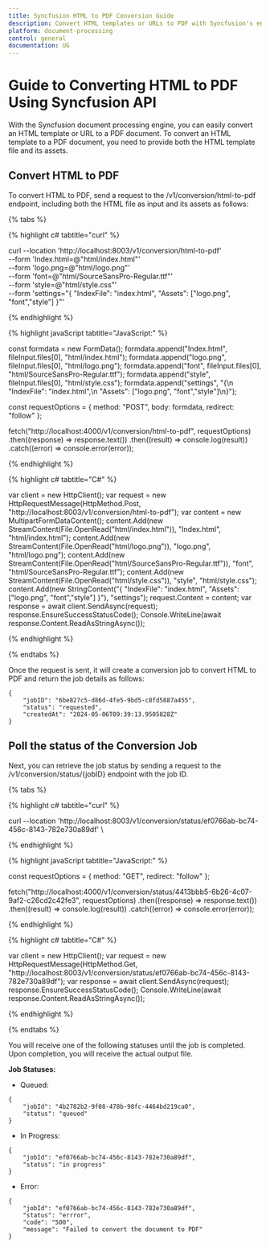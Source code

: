 ```yaml
---
title: Syncfusion HTML to PDF Conversion Guide
description: Convert HTML templates or URLs to PDF with Syncfusion's engine. Simplify the process by including HTML files and associated assets seamlessly.
platform: document-processing
control: general
documentation: UG
---
```

# Guide to Converting HTML to PDF Using Syncfusion API

With the Syncfusion document processing engine, you can easily convert an HTML template or URL to a PDF document. To convert an HTML template to a PDF document, you need to provide both the HTML template file and its assets.

## Convert HTML to PDF

To convert HTML to PDF, send a request to the /v1/conversion/html-to-pdf endpoint, including both the HTML file as input and its assets as follows:

{% tabs %}

{% highlight c# tabtitle="curl" %}

curl --location 'http://localhost:8003/v1/conversion/html-to-pdf' \
--form 'Index.html=@"html/index.html"' \
--form 'logo.png=@"html/logo.png"' \
--form 'font=@"html/SourceSansPro-Regular.ttf"' \
--form 'style=@"html/style.css"' \
--form 'settings="{
  \"IndexFile\": \"index.html\",
  \"Assets\": [\"logo.png\", \"font\",\"style\"]
}"'

{% endhighlight %}

{% highlight javaScript tabtitle="JavaScript:" %}

const formdata = new FormData();
formdata.append("Index.html", fileInput.files[0], "html/index.html");
formdata.append("logo.png", fileInput.files[0], "html/logo.png");
formdata.append("font", fileInput.files[0], "html/SourceSansPro-Regular.ttf");
formdata.append("style", fileInput.files[0], "html/style.css");
formdata.append("settings", "{\n  \"IndexFile\": \"index.html\",\n  \"Assets\": [\"logo.png\", \"font\",\"style\"]\n}");

const requestOptions = {
  method: "POST",
  body: formdata,
  redirect: "follow"
};

fetch("http://localhost:4000/v1/conversion/html-to-pdf", requestOptions)
  .then((response) => response.text())
  .then((result) => console.log(result))
  .catch((error) => console.error(error));

{% endhighlight %} 

{% highlight c# tabtitle="C#" %}

var client = new HttpClient();
var request = new HttpRequestMessage(HttpMethod.Post, "http://localhost:8003/v1/conversion/html-to-pdf");
var content = new MultipartFormDataContent();
content.Add(new StreamContent(File.OpenRead("html/index.html")), "Index.html", "html/index.html");
content.Add(new StreamContent(File.OpenRead("html/logo.png")), "logo.png", "html/logo.png");
content.Add(new StreamContent(File.OpenRead("html/SourceSansPro-Regular.ttf")), "font", "html/SourceSansPro-Regular.ttf");
content.Add(new StreamContent(File.OpenRead("html/style.css")), "style", "html/style.css");
content.Add(new StringContent("{
  \"IndexFile\": \"index.html\",
  \"Assets\": [\"logo.png\", \"font\",\"style\"]
}"), "settings");
request.Content = content;
var response = await client.SendAsync(request);
response.EnsureSuccessStatusCode();
Console.WriteLine(await response.Content.ReadAsStringAsync());

{% endhighlight %} 

{% endtabs %}

Once the request is sent, it will create a conversion job to convert HTML to PDF and return the job details as follows:

```
{
    "jobID": "6be827c5-d86d-4fe5-9bd5-c8fd5887a455",
    "status": "requested",
    "createdAt": "2024-05-06T09:39:13.9505828Z"
}
```

## Poll the status of the Conversion Job

Next, you can retrieve the job status by sending a request to the /v1/conversion/status/{jobID} endpoint with the job ID.

{% tabs %}

{% highlight c# tabtitle="curl" %}

curl --location 'http://localhost:8003/v1/conversion/status/ef0766ab-bc74-456c-8143-782e730a89df' \

{% endhighlight %}

{% highlight javaScript tabtitle="JavaScript:" %}

const requestOptions = {
  method: "GET",
  redirect: "follow"
};

fetch("http://localhost:4000/v1/conversion/status/4413bbb5-6b26-4c07-9af2-c26cd2c42fe3", requestOptions)
  .then((response) => response.text())
  .then((result) => console.log(result))
  .catch((error) => console.error(error));

{% endhighlight %} 

{% highlight c# tabtitle="C#" %}

var client = new HttpClient();
var request = new HttpRequestMessage(HttpMethod.Get, "http://localhost:8003/v1/conversion/status/ef0766ab-bc74-456c-8143-782e730a89df");
var response = await client.SendAsync(request);
response.EnsureSuccessStatusCode();
Console.WriteLine(await response.Content.ReadAsStringAsync());

{% endhighlight %} 

{% endtabs %}

You will receive one of the following statuses until the job is completed. Upon completion, you will receive the actual output file.

**Job Statuses:**

- Queued:

```
{
    "jobId": "4b2782b2-9f08-478b-98fc-4464bd219ca0",
    "status": "queued"
}
```
- In Progress:

```
{
    "jobId": "ef0766ab-bc74-456c-8143-782e730a89df",
    "status": "in progress"
}
```
- Error:

```
{
    "jobId": "ef0766ab-bc74-456c-8143-782e730a89df",
    "status": "errror",
    "code": "500",
    "message": "Failed to convert the document to PDF"        
}
```